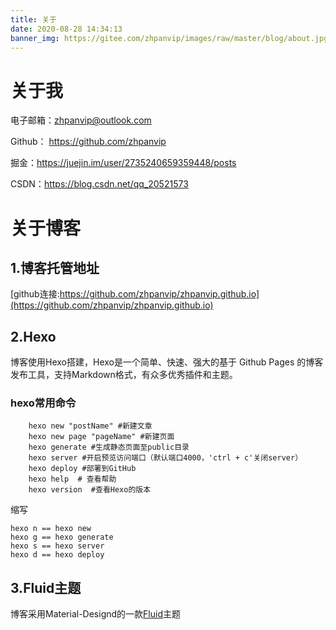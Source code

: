 ```yaml
---
title: 关于
date: 2020-08-28 14:34:13
banner_img: https://gitee.com/zhpanvip/images/raw/master/blog/about.jpg
---
```


#  关于我

电子邮箱：zhpanvip@outlook.com

Github： https://github.com/zhpanvip

掘金：https://juejin.im/user/2735240659359448/posts

CSDN：https://blog.csdn.net/qq_20521573

#  关于博客

## 1.博客托管地址

[github连接:https://github.com/zhpanvip/zhpanvip.github.io](https://github.com/zhpanvip/zhpanvip.github.io)

## 2.Hexo

博客使用Hexo搭建，Hexo是一个简单、快速、强大的基于 Github Pages 的博客发布工具，支持Markdown格式，有众多优秀插件和主题。

### hexo常用命令

```
	hexo new "postName" #新建文章
	hexo new page "pageName" #新建页面
	hexo generate #生成静态页面至public目录
	hexo server #开启预览访问端口（默认端口4000，'ctrl + c'关闭server）
	hexo deploy #部署到GitHub
	hexo help  # 查看帮助
	hexo version  #查看Hexo的版本
```
缩写

```
hexo n == hexo new
hexo g == hexo generate
hexo s == hexo server
hexo d == hexo deploy 
```
## 3.Fluid主题

博客采用Material-Designd的一款<a color="red" href="https://github.com/fluid-dev/hexo-theme-fluid">Fluid</a>主题